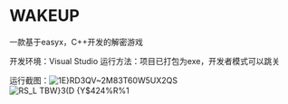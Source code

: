 # WAKEUP
一款基于easyx，C++开发的解密游戏

开发环境：Visual Studio
运行方法：项目已打包为exe，开发者模式可以跳关

运行截图：![1E}RD3QV~2M83T60W5UX2QS](https://user-images.githubusercontent.com/73809641/139212358-f17c4c66-088c-4c79-b928-cee079b44153.png)
![RS_L TBW}3(D {Y$424%R%1](https://user-images.githubusercontent.com/73809641/139212378-5b49ece9-634f-4da9-80ee-ff563aefacb2.png)
